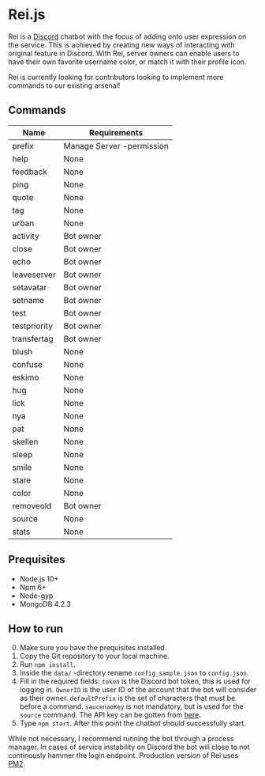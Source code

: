 # Rei.js
Rei is a [Discord](https://discordapp.com/) chatbot with the focus of adding onto user expression on the service. This is achieved by creating new ways of interacting with original feature in Discord. With Rei, server owners can enable users to have their own favorite username color, or match it with their profile icon.

Rei is currently looking for contributors looking to implement more commands to our existing arsenal!

## Commands

| Name          | Requirements              |
|------         |--------------             |
| prefix        | Manage Server -permission |
| help          | None                      |
| feedback      | None                      |
| ping          | None                      |
| quote         | None                      |
| tag           | None                      |
| urban         | None                      |
| activity      | Bot owner                 |
| close         | Bot owner                 |
| echo          | Bot owner                 |
| leaveserver   | Bot owner                 |
| setavatar     | Bot owner                 |
| setname       | Bot owner                 |
| test          | Bot owner                 |
| testpriority  | Bot owner                 |
| transfertag   | Bot owner                 |
| blush         | None                      |
| confuse       | None                      |
| eskimo        | None                      |
| hug           | None                      |
| lick          | None                      |
| nya           | None                      |
| pat           | None                      |
| skellen       | None                      |
| sleep         | None                      |
| smile         | None                      |
| stare         | None                      |
| color         | None                      |
| removeold     | Bot owner                 |
| source        | None                      |
| stats         | None                      |

## Prequisites

* Node.js 10+
* Npm 6+
* Node-gyp
* MongoDB 4.2.3

## How to run

0. Make sure you have the prequisites installed.
1. Copy the Git repository to your local machine.
2. Run `npm install`.
3. Inside the `data/` -directory rename `config_sample.json` to `config.json`.
4. Fill in the required fields: `token` is the Discord bot token, this is used for logging in. `OwnerID` is the user ID of the account that the bot will consider as their owner. `defaultPrefix` is the set of characters that must be before a command. `saucenaoKey` is not mandatory, but is used for the `source` command. The API key can be gotten from [here](https://saucenao.com/user.php?page=search-api).
5. Type `npm start`. After this point the chatbot should successfully start.

While not necessary, I recommend running the bot through a process manager. In cases of service instability on Discord the bot will close to not continously hammer the login endpoint. Production version of Rei uses [PM2](https://pm2.keymetrics.io/).